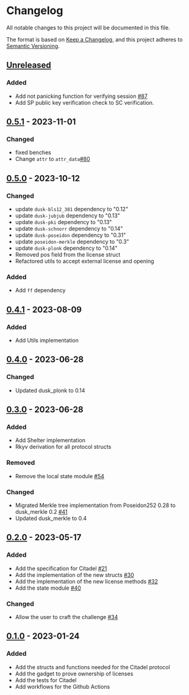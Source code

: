# Changelog

All notable changes to this project will be documented in this file.

The format is based on [Keep a Changelog](https://keepachangelog.com/en/1.0.0/),
and this project adheres to [Semantic Versioning](https://semver.org/spec/v2.0.0.html).

## [Unreleased]

### Added

- Add not panicking function for verifying session [#87]
- Add SP public key verification check to SC verification.

## [0.5.1] - 2023-11-01

### Changed

- fixed benches
- Change `attr` to `attr_data`[#80]

## [0.5.0] - 2023-10-12

### Changed

- update `dusk-bls12_381` dependency to "0.12"
- update `dusk-jubjub` dependency to "0.13"
- update `dusk-pki` dependency to "0.13"
- update `dusk-schnorr` dependency to "0.14"
- update `dusk-poseidon` dependency to "0.31"
- update `poseidon-merkle` dependency to "0.3"
- update `dusk-plonk` dependency to "0.14"
- Removed pos field from the license struct
- Refactored utils to accept external license and opening

### Added

- Add `ff` dependency

## [0.4.1] - 2023-08-09

### Added

- Add Utils implementation

## [0.4.0] - 2023-06-28

### Changed

- Updated dusk_plonk to 0.14

## [0.3.0] - 2023-06-28

### Added

- Add Shelter implementation
- Rkyv derivation for all protocol structs

### Removed

- Remove the local state module [#54]

### Changed

- Migrated Merkle tree implementation from Poseidon252 0.28 to dusk_merkle 0.2 [#41]
- Updated dusk_merkle to 0.4

## [0.2.0] - 2023-05-17

### Added

- Add the specification for Citadel [#21]
- Add the implementation of the new structs [#30]
- Add the implementation of the new license methods [#32]
- Add the state module [#40]

### Changed

- Allow the user to craft the challenge [#34]

## [0.1.0] - 2023-01-24

### Added

- Add the structs and functions needed for the Citadel protocol
- Add the gadget to prove ownership of licenses
- Add the tests for Citadel
- Add workflows for the Github Actions

<!-- ISSUES -->
[#87]: https://github.com/dusk-network/citadel/issues/87
[#80]: https://github.com/dusk-network/citadel/issues/80
[#54]: https://github.com/dusk-network/citadel/issues/54
[#41]: https://github.com/dusk-network/citadel/issues/41
[#40]: https://github.com/dusk-network/citadel/issues/40
[#34]: https://github.com/dusk-network/citadel/issues/34
[#32]: https://github.com/dusk-network/citadel/issues/32
[#30]: https://github.com/dusk-network/citadel/issues/30
[#21]: https://github.com/dusk-network/citadel/issues/21

<!-- VERSIONS -->
[Unreleased]: https://github.com/dusk-network/citadel/compare/v0.5.1...HEAD
[0.5.1]: https://github.com/dusk-network/citadel/compare/v0.5.0...v0.5.1
[0.5.0]: https://github.com/dusk-network/citadel/compare/v0.4.1...v0.5.0
[0.4.1]: https://github.com/dusk-network/citadel/compare/v0.4.0...v0.4.1
[0.4.0]: https://github.com/dusk-network/citadel/compare/v0.3.0...v0.4.0
[0.3.0]: https://github.com/dusk-network/citadel/compare/v0.2.0...v0.3.0
[0.2.0]: https://github.com/dusk-network/citadel/compare/v0.1.0...v0.2.0
[0.1.0]: https://github.com/dusk-network/citadel/releases/tag/v0.1.0
